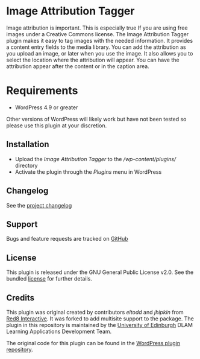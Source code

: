 # Image Attribution Tagger

Image attribution is important. This is especially true If you are using free images under a Creative Commons license. 
The Image Attribution Tagger plugin makes it easy to tag images with the needed information. It provides a content 
entry fields to the media library. You can add the attribution as you upload an image, or later when you use the image. 
It also allows you to select the location where the attribution will appear. You can have the attribution appear after 
the content or in the caption area. 

# Requirements

- WordPress 4.9 or greater

Other versions of WordPress will likely work but have not been tested so please use this plugin at your discretion.

## Installation

- Upload the _Image Attribution Tagger_ to the _/wp-content/plugins/_ directory
- Activate the plugin through the _Plugins_ menu in WordPress

## Changelog

See the [project changelog](https://github.com/uoe-dlam/image-attribution-tagger/blob/master/CHANGELOG.md)

## Support

Bugs and feature requests are tracked on [GitHub](https://github.com/uoe-dlam/image-attribution-tagger/issues)

## License

This plugin is released under the GNU General Public License v2.0. See the bundled [license](https://github.com/uoe-dlam/image-attribution-tagger/blog/master/LICENSE) for further details.

## Credits

This plugin was original created by contributors _eltodd_ and _jhipkin_ from 
[Red8 Interactive](https://red8interactive.com/). It was forked to add multisite support to the package. The plugin in
this repository is maintained by the [University of Edinburgh](https://www.ed.ac.uk) DLAM Learning Applications Development Team.

The original code for this plugin can be found in the [WordPress plugin repository](https://wordpress.org/plugins/image-attribution-tagger/).
